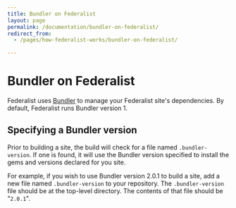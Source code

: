 ```yaml
---
title: Bundler on Federalist
layout: page
permalink: /documentation/bundler-on-federalist/
redirect_from:
  - /pages/how-federalist-works/bundler-on-federalist/

---
```


# Bundler on Federalist

Federalist uses [Bundler](https://bundler.io/) to manage your Federalist site's dependencies.  By default, Federalist runs Bundler version 1.

## Specifying a Bundler version

Prior to building a site, the build will check for a file named `.bundler-version`. If one is found, it will use the Bundler version specified to install the gems and versions declared for you site.

For example, if you wish to use Bundler version 2.0.1 to build a site, add a new file named `.bundler-version` to your repository. The `.bundler-version` file should be at the top-level directory. The contents of that file should be "`2.0.1`".

